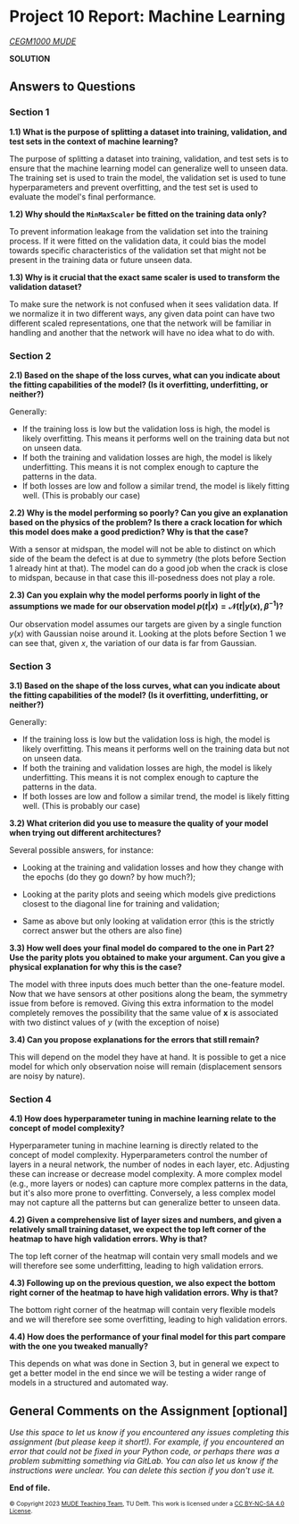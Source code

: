 # Project 10 Report: Machine Learning

*[CEGM1000 MUDE](http://mude.citg.tudelft.nl/)*

**SOLUTION**

## Answers to Questions

### Section 1

**1.1) What is the purpose of splitting a dataset into training, validation, and test sets in the context of machine learning?**

The purpose of splitting a dataset into training, validation, and test sets is to ensure that the machine learning model can generalize well to unseen data. The training set is used to train the model, the validation set is used to tune hyperparameters and prevent overfitting, and the test set is used to evaluate the model's final performance.

**1.2) Why should the `MinMaxScaler` be fitted on the training data only?**

To prevent information leakage from the validation set into the training process. If it were fitted on the validation data, it could bias the model towards specific characteristics of the validation set that might not be present in the training data or future unseen data.

**1.3) Why is it crucial that the exact same scaler is used to transform the validation dataset?**

To make sure the network is not confused when it sees validation data. If we normalize it in two different ways, any given data point can have two different scaled representations, one that the network will be familiar in handling and another that the network will have no idea what to do with.


### Section 2

**2.1) Based on the shape of the loss curves, what can you indicate about the fitting capabilities of the model? (Is it overfitting, underfitting, or neither?)**

Generally:

- If the training loss is low but the validation loss is high, the model is likely overfitting. This means it performs well on the training data but not on unseen data.
- If both the training and validation losses are high, the model is likely underfitting. This means it is not complex enough to capture the patterns in the data.
- If both losses are low and follow a similar trend, the model is likely fitting well. (This is probably our case)

**2.2) Why is the model performing so poorly? Can you give an explanation based on the physics of the problem? Is there a crack location for which this model does make a good prediction? Why is that the case?**

With a sensor at midspan, the model will not be able to distinct on which side of the beam the defect is at due to symmetry (the plots before Section 1 already hint at that). The model can do a good job when the crack is close to midspan, because in that case this ill-posedness does not play a role.

**2.3) Can you explain why the model performs poorly in light of the assumptions we made for our observation model $p(t\vert x)=\mathcal{N}\left(t\lvert y(x),\beta^{-1}\right)$?**

Our observation model assumes our targets are given by a single function $y(x)$ with Gaussian noise around it. Looking at the plots before Section 1 we can see that, given $x$, the variation of our data is far from Gaussian.

### Section 3

**3.1) Based on the shape of the loss curves, what can you indicate about the fitting capabilities of the model? (Is it overfitting, underfitting, or neither?)**

Generally:

- If the training loss is low but the validation loss is high, the model is likely overfitting. This means it performs well on the training data but not on unseen data.
- If both the training and validation losses are high, the model is likely underfitting. This means it is not complex enough to capture the patterns in the data.
- If both losses are low and follow a similar trend, the model is likely fitting well. (This is probably our case)

**3.2) What criterion did you use to measure the quality of your model when trying out different architectures?**

Several possible answers, for instance:

- Looking at the training and validation losses and how they change with the epochs (do they go down? by how much?);

- Looking at the parity plots and seeing which models give predictions closest to the diagonal line for training and validation;

- Same as above but only looking at validation error (this is the strictly correct answer but the others are also fine)

**3.3) How well does your final model do compared to the one in Part 2? Use the parity plots you obtained to make your argument. Can you give a physical explanation for why this is the case?**

The model with three inputs does much better than the one-feature model. Now that we have sensors at other positions along the beam, the symmetry issue from before is removed. Giving this extra information to the model completely removes the possibility that the same value of $\mathbf{x}$ is associated with two distinct values of $y$ (with the exception of noise)

**3.4) Can you propose explanations for the errors that still remain?**

This will depend on the model they have at hand. It is possible to get a nice model for which only observation noise will remain (displacement sensors are noisy by nature).

### Section 4

**4.1) How does hyperparameter tuning in machine learning relate to the concept of model complexity?**

Hyperparameter tuning in machine learning is directly related to the concept of model complexity. Hyperparameters control the number of layers in a neural network, the number of nodes in each layer, etc. Adjusting these can increase or decrease model complexity. A more complex model (e.g., more layers or nodes) can capture more complex patterns in the data, but it's also more prone to overfitting. Conversely, a less complex model may not capture all the patterns but can generalize better to unseen data.

**4.2) Given a comprehensive list of layer sizes and numbers, and given a relatively small training dataset, we expect the top left corner of the heatmap to have high validation errors. Why is that?**

The top left corner of the heatmap will contain very small models and we will therefore see some underfitting, leading to high validation errors.

**4.3) Following up on the previous question, we also expect the bottom right corner of the heatmap to have high validation errors. Why is that?**

The bottom right corner of the heatmap will contain very flexible models and we will therefore see some overfitting, leading to high validation errors.

**4.4) How does the performance of your final model for this part compare with the one you tweaked manually?**

This depends on what was done in Section 3, but in general we expect to get a better model in the end since we will be testing a wider range of models in a structured and automated way.

## General Comments on the Assignment [optional]

_Use this space to let us know if you encountered any issues completing this assignment (but please keep it short!). For example, if you encountered an error that could not be fixed in your Python code, or perhaps there was a problem submitting something via GitLab. You can also let us know if the instructions were unclear. You can delete this section if you don't use it._

**End of file.**

<span style="font-size: 75%">
&copy; Copyright 2023 <a rel="MUDE Team" href="https://studiegids.tudelft.nl/a101_displayCourse.do?course_id=65595">MUDE Teaching Team</a>, TU Delft. This work is licensed under a <a rel="license" href="http://creativecommons.org/licenses/by-nc-sa/4.0/">CC BY-NC-SA 4.0 License</a>.
